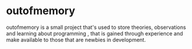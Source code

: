 # outofmemory
outofmemory is a small project that's used to store theories, observations and learning about programming , that is gained through experience and make available to those that are newbies in development.
